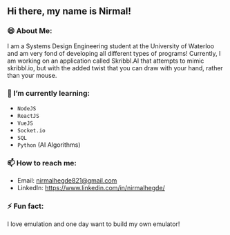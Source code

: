 ## Hi there, my name is Nirmal!

### 😄 About Me:
I am a Systems Design Engineering student at the University of Waterloo and am very fond of developing all different types of programs! Currently, I am working on an application called Skribbl.AI that attempts to mimic skribbl.io, but with the added twist that you can draw with your hand, rather than your mouse.

### 🌱 I’m currently learning:
- ``NodeJS``
- ``ReactJS``
- ``VueJS``
- ``Socket.io``
- ``SQL``
- ``Python`` (AI Algorithms)

### 📫 How to reach me:
- Email: nirmalhegde821@gmail.com
- LinkedIn: https://www.linkedin.com/in/nirmalhegde/

### ⚡ Fun fact:
I love emulation and one day want to build my own emulator!

<!--
**NirmalHegde/NirmalHegde** is a ✨ _special_ ✨ repository because its `README.md` (this file) appears on your GitHub profile.

Here are some ideas to get you started:

- 🔭 I’m currently working on ...
- 🌱 I’m currently learning ...
- 👯 I’m looking to collaborate on ...
- 🤔 I’m looking for help with ...
- 💬 Ask me about ...
- 📫 How to reach me: ...
- 😄 Pronouns: ...
- ⚡ Fun fact: ...
-->
